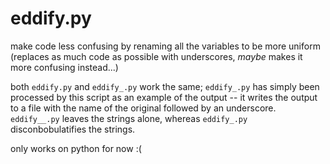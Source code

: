 # eddify.py
make code less confusing by renaming all the variables to be more uniform (replaces as much code as possible with underscores, *maybe* makes it more confusing instead...)

both `eddify.py` and `eddify_.py` work the same; `eddify_.py` has simply been processed by this script as an example of the output -- it writes the output to a file with the name of the original followed by an underscore.  `eddify__.py` leaves the strings alone, whereas `eddify_.py` disconbobulatifies the strings.

only works on python for now :(
